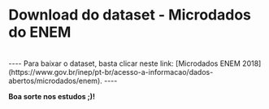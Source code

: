 # Download do dataset - Microdados do ENEM
<br>
----
Para baixar o dataset, basta clicar neste link: [Microdados ENEM 2018](https://www.gov.br/inep/pt-br/acesso-a-informacao/dados-abertos/microdados/enem).
----

**Boa sorte nos estudos ;)!**